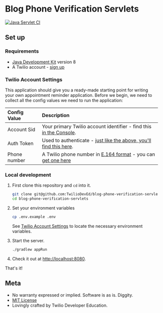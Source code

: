 # Blog Phone Verification Servlets
[![Java Servlet CI](https://github.com/TwilioDevEd/blog-phone-verification-servlets/actions/workflows/gradle.yml/badge.svg)](https://github.com/TwilioDevEd/blog-phone-verification-servlets/actions/workflows/gradle.yml)

## Set up

### Requirements

- [Java Development Kit](https://adoptopenjdk.net/) version 8
- A Twilio account - [sign up](https://www.twilio.com/try-twilio)

### Twilio Account Settings

This application should give you a ready-made starting point for writing your
own appointment reminder application. Before we begin, we need to collect
all the config values we need to run the application:

| Config Value | Description                                                                                                                                                  |
| :---------------- | :----------------------------------------------------------------------------------------------------------------------------------------------------------- |
| Account Sid  | Your primary Twilio account identifier - find this [in the Console](https://www.twilio.com/console).                                                         |
| Auth Token   | Used to authenticate - [just like the above, you'll find this here](https://www.twilio.com/console).                                                         |
| Phone number | A Twilio phone number in [E.164 format](https://en.wikipedia.org/wiki/E.164) - you can [get one here](https://www.twilio.com/console/phone-numbers/incoming) |

### Local development

1. First clone this repository and `cd` into it.

   ```bash
   git clone git@github.com:TwilioDevEd/blog-phone-verification-servlets.git
   cd blog-phone-verification-servlets
   ```

1.  Set your environment variables

    ```bash
    cp .env.example .env
    ```
    See [Twilio Account Settings](#twilio-account-settings) to locate the necessary environment variables.


1. Start the server.

   ```bash
   ./gradlew appRun
   ```

1. Check it out at [http://localhost:8080](http://localhost:8080).

That's it!

## Meta

* No warranty expressed or implied. Software is as is. Diggity.
* [MIT License](http://www.opensource.org/licenses/mit-license.html)
* Lovingly crafted by Twilio Developer Education.
